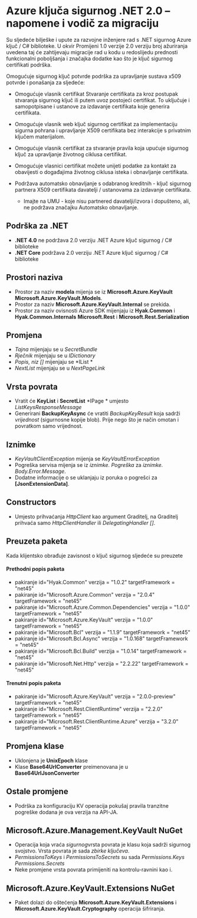 <properties
   pageTitle="Ključ sigurnog .NET 2.x API napomene | Microsoft Azure"
   description="Razvojni inženjeri .NET će koristiti taj API kod za Azure ključ sigurnog"
   services="key-vault"
   documentationCenter=""
   authors="BrucePerlerMS"
   manager="mbaldwin"
   editor="bruceper" />
<tags
   ms.service="key-vault"
   ms.devlang="CSharp"
   ms.topic="article"
   ms.tgt_pltfrm="na"
   ms.workload="identity"
   ms.date="10/07/2016"
   ms.author="bruceper" />

# <a name="azure-key-vault-net-20---release-notes-and-migration-guide"></a>Azure ključa sigurnog .NET 2.0 – napomene i vodič za migraciju

Su sljedeće bilješke i upute za razvojne inženjere rad s .NET sigurnog Azure ključ / C# biblioteke. U okvir Promijeni 1.0 verzije 2.0 verziju broj ažuriranja uvedena taj će zahtijevaju migracije rad u kodu u redoslijedu prednosti funkcionalni poboljšanja i značajka dodatke kao što je ključ sigurnog certifikati podrška.

Omogućuje sigurnog ključ potvrde podrška za upravljanje sustava x509 potvrde i ponašanja za sljedeće:  

-   Omogućuje vlasnik certifikat Stvaranje certifikata za kroz postupak stvaranja sigurnog ključ ili putem uvoz postojeći certifikat. To uključuje i samopotpisane i ustanove za izdavanje certifikata koje generira certifikata.

- Omogućuje vlasnik web ključ sigurnog certifikat za implementaciju sigurna pohrana i upravljanje X509 certifikata bez interakcije s privatnim ključem materijalom.  

-   Omogućuje vlasnik certifikat za stvaranje pravila koja upućuje sigurnog ključ za upravljanje životnog ciklusa certifikat.  

-   Omogućuje vlasnici certifikat možete unijeti podatke za kontakt za obavijesti o događajima životnog ciklusa isteka i obnavljanje certifikata.  

-   Podržava automatsko obnavljanje s odabranog kreditnih - ključ sigurnog partnera X509 certifikata davatelji / ustanovama za izdavanje certifikata.
    - Imajte na UMU - koje nisu partnered davatelji/izvora i dopušteno, ali, ne podržava značajku Automatsko obnavljanje.


## <a name="net-support"></a>Podrška za .NET
- **.NET 4.0** ne podržava 2.0 verziju .NET Azure ključ sigurnog / C# biblioteke
- **.NET Core** podržava 2.0 verziju .NET Azure ključ sigurnog / C# biblioteke

## <a name="namespaces"></a>Prostori naziva
- Prostor za naziv **modela** mijenja se iz **Microsoft.Azure.KeyVault** **Microsoft.Azure.KeyVault.Models**.
- Prostor za naziv **Microsoft.Azure.KeyVault.Internal** se prekida.
- Prostor za naziv ovisnosti Azure SDK mijenjaju iz **Hyak.Common** i **Hyak.Common.Internals** **Microsoft.Rest** i **Microsoft.Rest.Serialization**


## <a name="type-changes"></a>Promjena
- *Tajna* mijenjaju se u *SecretBundle*
- *Rječnik* mijenjaju se u *IDictionary*
- *Popis<T>, niz []* mijenjaju se *IList<T> *
- *NextList* mijenjaju se u *NextPageLink*


## <a name="return-types"></a>Vrsta povrata
- Vratit će **KeyList** i **SecretList** *IPage<T> * umjesto *ListKeysResponseMessage*
- Generirani **BackupKeyAsync** će vratiti *BackupKeyResult* koja sadrži *vrijednost* (sigurnosne kopije blob). Prije nego što je način omotan i povratkom samo vrijednost.

## <a name="exceptions"></a>Iznimke
- *KeyVaultClientException* mijenja se *KeyVaultErrorException*
- Pogreška servisa mijenja se iz *iznimke. Pogreška* za *iznimke. Body.Error.Message*.
- Dodatne informacije o se uklanjaju iz poruka o pogrešci za **[JsonExtensionData]**.

## <a name="constructors"></a>Constructors
- Umjesto prihvaćanja *HttpClient* kao argument Graditelj, na Graditelj prihvaća samo *HttpClientHandler* ili *DelegatingHandler []*.



## <a name="downloaded-packages"></a>Preuzeta paketa  
Kada klijentsko obrađuje zavisnost o ključ sigurnog sljedeće su preuzete
#### <a name="previous-package-list"></a>Prethodni popis paketa
- pakiranje id="Hyak.Common" verzija = "1.0.2" targetFramework = "net45"
- pakiranje id="Microsoft.Azure.Common" verzija = "2.0.4" targetFramework = "net45"
- pakiranje id="Microsoft.Azure.Common.Dependencies" verzija = "1.0.0" targetFramework = "net45"
- pakiranje id="Microsoft.Azure.KeyVault" verzija = "1.0.0" targetFramework = "net45"
- pakiranje id="Microsoft.Bcl" verzija = "1.1.9" targetFramework = "net45"
- pakiranje id="Microsoft.Bcl.Async" verzija = "1.0.168" targetFramework = "net45"
- pakiranje id="Microsoft.Bcl.Build" verzija = "1.0.14" targetFramework = "net45"
- pakiranje id="Microsoft.Net.Http" verzija = "2.2.22" targetFramework = "net45"

#### <a name="current-package-list"></a>Trenutni popis paketa
- pakiranje id="Microsoft.Azure.KeyVault" verzija = "2.0.0-preview" targetFramework = "net45"
- pakiranje id="Microsoft.Rest.ClientRuntime" verzija = "2.2.0" targetFramework = "net45"
- pakiranje id="Microsoft.Rest.ClientRuntime.Azure" verzija = "3.2.0" targetFramework = "net45"


## <a name="class-changes"></a>Promjena klase

- Uklonjena je **UnixEpoch** klase
- Klase **Base64UrlConverter** preimenovana je u **Base64UrlJsonConverter**

## <a name="other-changes"></a>Ostale promjene

- Podrška za konfiguraciju KV operacija pokušaj pravila tranzitne pogreške dodana je ova verzija na API-JA.



## <a name="microsoftazuremanagementkeyvault-nuget"></a>Microsoft.Azure.Management.KeyVault NuGet
- Operacija koja vraća *sigurnog*vrsta povrata je klasu koja sadrži sigurnog svojstvo. Vrsta povrata je sada *zbirke ključeva*.
- *PermissionsToKeys* i *PermissionsToSecrets* su sada *Permissions.Keys* *Permissions.Secrets*
- Neke promjene vrsta povrata primijeniti na kontrolu-ravnini kao i.

## <a name="microsoftazurekeyvaultextensions-nuget"></a>Microsoft.Azure.KeyVault.Extensions NuGet
- Paket dolazi do oštećenja **Microsoft.Azure.KeyVault.Extensions** i **Microsoft.Azure.KeyVault.Cryptography** operacija šifriranja.
